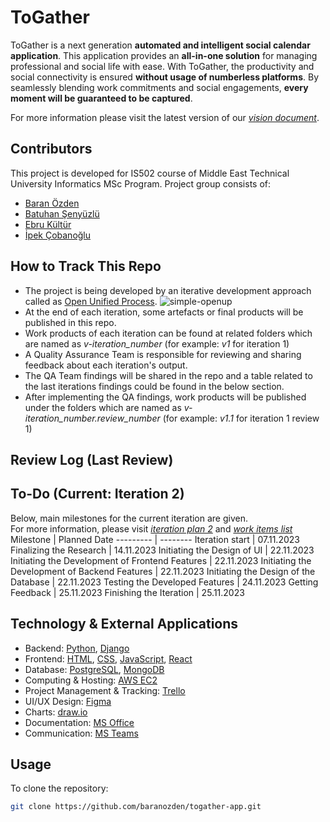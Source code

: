 # ToGather
ToGather is a next generation **automated and intelligent social calendar application**. 
This application provides an **all-in-one solution** for managing professional and social life with ease. 
With ToGather, the productivity and social connectivity is ensured **without usage of numberless platforms**. 
By seamlessly blending work commitments and social engagements, **every moment will be guaranteed to be captured**.

For more information please visit the latest version of our [*vision document*](./v1/docs/vision.docx).

## Contributors
This project is developed for IS502 course of Middle East Technical University Informatics MSc Program.
Project group consists of:
* [Baran Özden](https://github.com/baranozden)
* [Batuhan Şenyüzlü](https://github.com/BatSen)
* [Ebru Kültür](https://github.com/ebrukultur)
* [İpek Çobanoğlu](https://github.com/ipekcobanoglu)

## How to Track This Repo

* The project is being developed by an iterative development approach called as [Open Unified Process](https://www.utm.mx/~caff/doc/OpenUPWeb/).
   ![simple-openup](https://upload.wikimedia.org/wikipedia/commons/2/2c/Openup-basic_lifecycle.jpg)
* At the end of each iteration, some artefacts or final products will be published in this repo.
* Work products of each iteration can be found at related folders which are named as *v-iteration_number* (for example: *v1* for iteration 1)
* A Quality Assurance Team is responsible for reviewing and sharing feedback about each iteration's output.
* The QA Team findings will be shared in the repo and a table related to the last iterations findings could be found in the below section.
* After implementing the QA findings, work products will be published under the folders which are named as *v-iteration_number.review_number* (for example: *v1.1* for iteration 1 review 1)

## Review Log (Last Review)

## To-Do (Current: Iteration 2)
Below, main milestones for the current iteration are given.  
For more information, please visit [*iteration plan 2*](./v1/docs/iteration_plan_2.docx) and [*work items list*](./v1/docs/work_items_list.xls)
Milestone | Planned Date
--------- | --------
Iteration start | 07.11.2023
Finalizing the Research | 14.11.2023
Initiating the Design of UI | 22.11.2023
Initiating the Development of Frontend Features | 22.11.2023
Initiating the Development of Backend Features | 22.11.2023
Initiating the Design of the Database | 22.11.2023
Testing the Developed Features | 24.11.2023
Getting Feedback | 25.11.2023
Finishing the Iteration | 25.11.2023


## Technology & External Applications
* Backend: [Python](https://www.python.org/), [Django](https://www.djangoproject.com/)
* Frontend: [HTML](https://developer.mozilla.org/en-US/docs/Web/HTML), [CSS](https://developer.mozilla.org/en-US/docs/Web/CSS), [JavaScript](https://developer.mozilla.org/en-US/docs/Web/JavaScript), [React](https://react.dev/)
* Database: [PostgreSQL](https://www.postgresql.org/), [MongoDB](https://www.mongodb.com/)
* Computing & Hosting: [AWS EC2](https://aws.amazon.com/ec2/)
* Project Management & Tracking: [Trello](https://trello.com/)
* UI/UX Design: [Figma](https://www.figma.com/)
* Charts: [draw.io](https://app.diagrams.net/)
* Documentation: [MS Office](https://www.microsoft.com/microsoft-365/microsoft-office)
* Communication: [MS Teams](https://www.microsoft.com/microsoft-teams/group-chat-software)

## Usage
To clone the repository:
```bash
git clone https://github.com/baranozden/togather-app.git
```
